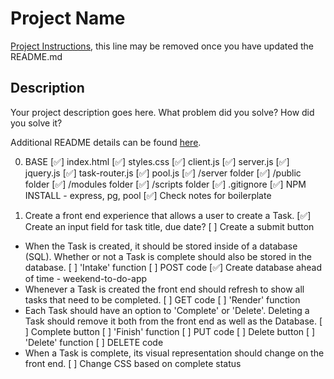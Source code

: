 # Project Name

[Project Instructions](./INSTRUCTIONS.md), this line may be removed once you have updated the README.md

## Description

Your project description goes here. What problem did you solve? How did you solve it?

Additional README details can be found [here](https://github.com/PrimeAcademy/readme-template/blob/master/README.md).

0. BASE
    [✅] index.html
    [✅] styles.css
    [✅] client.js
    [✅] server.js
    [✅] jquery.js
    [✅] task-router.js
    [✅] pool.js
    [✅] /server folder
    [✅] /public folder
    [✅] /modules folder
    [✅] /scripts folder
    [✅] .gitignore
    [✅] NPM INSTALL - express, pg, pool 
    [✅] Check notes for boilerplate

1. Create a front end experience that allows a user to create a Task.
    [✅] Create an input field for task title, due date? 
    [ ] Create a submit button
* When the Task is created, it should be stored inside of a database (SQL).  Whether or not a Task is complete should also be stored in the database.
    [ ] 'Intake' function
    [ ] POST code
    [✅] Create database ahead of time - weekend-to-do-app
* Whenever a Task is created the front end should refresh to show all tasks that need to be completed.
    [ ] GET code
    [ ] 'Render' function
* Each Task should have an option to 'Complete' or 'Delete'. Deleting a Task should remove it both from the front end as well as the Database.
    [ ] Complete button
    [ ] 'Finish' function
    [ ] PUT code
    [ ] Delete button 
    [ ] 'Delete' function
    [ ] DELETE code
* When a Task is complete, its visual representation should change on the front end. 
    [ ] Change CSS based on complete status
